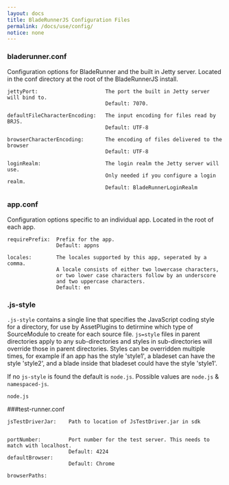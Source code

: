 ```yaml
---
layout: docs
title: BladeRunnerJS Configuration Files
permalink: /docs/use/config/
notice: none
---
```


### bladerunner.conf

Configuration options for BladeRunner and the built in Jetty server. Located in the conf directory at the root of the BladeRunnerJS install.

```
jettyPort:						The port the built in Jetty server will bind to.
								Default: 7070.

defaultFileCharacterEncoding:	The input encoding for files read by BRJS.
								Default: UTF-8

browserCharacterEncoding:		The encoding of files delivered to the browser
								Default: UTF-8

loginRealm:						The login realm the Jetty server will use.
								Only needed if you configure a login realm.
								Default: BladeRunnerLoginRealm
```

### app.conf

Configuration options specific to an individual app. Located in the root of each app.

```
requirePrefix:	Prefix for the app.
                Default: appns

locales:        The locales supported by this app, seperated by a comma.
                A locale consists of either two lowercase characters,
                or two lower case characters follow by an underscore
                and two uppercase characters.
                Default: en
```


### .js-style

`.js-style` contains a single line that specifies the JavaScript coding style for a directory,
	for use by AssetPlugins to detirmine which type of SourceModule to create for each source file.
`js=style` files in parent directories apply to any sub-directories and styles in sub-directories will override those in parent directories.
Styles can be overridden multiple times, for example if an app has the style 'style1', a bladeset can have the style 'style2',
	and a blade inside that bladeset could have the style 'style1'.

If no `js-style` is found the default is `node.js`.  Possible values are `node.js` &amp; `namespaced-js`.

```
node.js
```
###test-runner.conf

```
jsTestDriverJar:	Path to location of JsTestDriver.jar in sdk


portNumber:			Port number for the test server. This needs to match with localhost.
					Default: 4224
defaultBrowser:
					Default: Chrome

browserPaths:

```